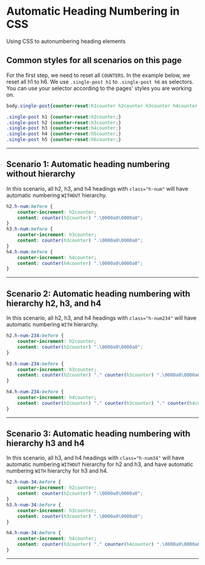 # Automatic Heading Numbering in CSS
Using CSS to autonumbering heading elements


## Common styles for all scenarios on this page
For the first step, we need to reset all `COUNTERS`. In the example below, we reset all h1 to h6. We use `.single-post h1` to `.single-post h6` as selectors. You can use your selector according to the pages' styles you are working on.

```css
body.single-post{counter-reset:h1counter h2counter h3counter h4counter h5counter h6counter;}

.single-post h1 {counter-reset:h2counter;}
.single-post h2 {counter-reset:h3counter;}
.single-post h3 {counter-reset:h4counter;}
.single-post h4 {counter-reset:h5counter;}
.single-post h5 {counter-reset:h6counter;}
```

***

## Scenario 1: Automatic heading numbering without hierarchy
In this scenario, all h2, h3, and h4 headings with `class="h-num"` will have automatic numbering `WITHOUT` hierarchy.

```css
h2.h-num:before {
    counter-increment: h2counter;
    content: counter(h2counter) ".\0000a0\0000a0";
}
h3.h-num:before {
    counter-increment: h3counter;
    content: counter(h3counter) ".\0000a0\0000a0";
}
h4.h-num:before {
    counter-increment: h4counter;
    content: counter(h4counter) ".\0000a0\0000a0";
}
```

***

## Scenario 2: Automatic heading numbering with hierarchy h2, h3, and h4
In this scenario, all h2, h3, and h4 headings with `class="h-num234"` will have automatic numbering `WITH` hierarchy.


```css
h2.h-num-234:before {
    counter-increment: h2counter;
    content: counter(h2counter) ".\0000a0\0000a0";
}

h3.h-num-234:before {
    counter-increment: h3counter;
    content: counter(h2counter) "." counter(h3counter) ".\0000a0\0000a0";
}

h4.h-num-234:before {
    counter-increment: h4counter;
    content: counter(h2counter) "." counter(h3counter) "." counter(h4counter) ".\0000a0\0000a0";
}
```

***

## Scenario 3: Automatic heading numbering with hierarchy h3 and h4
In this scenario, all h3, and h4 headings with `class="h-num34"` will have automatic numbering `WITHOUT` hierarchy for h2 and h3, and have automatic numbering `WITH` hierarchy for h3 and h4.


```css
h2.h-num-34:before {
    counter-increment: h2counter;
    content: counter(h2counter) ".\0000a0\0000a0";
}
h3.h-num-34:before {
    counter-increment: h3counter;
    content: counter(h3counter) ".\0000a0\0000a0";
}

h4.h-num-34:before {
    counter-increment: h4counter;
    content: counter(h3counter) "." counter(h4counter) ".\0000a0\0000a0";
}
```

***
